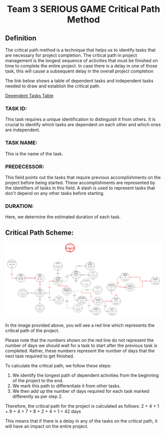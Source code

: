 <h1 align="center"> Team 3 SERIOUS GAME Critical Path Method</h1>

## Definition

The critical path method is a technique that helps us to identify tasks that are necessary for project completion. The critical path in project management is the longest sequence of activities that must be finished on time to complete the entire project. In case there is a delay in one of those task, this will cause a subsequent delay in the overall project completion

The link below shows a table of dependent tasks and independent tasks needed to draw and establish the critical path.

[Dependent Tasks Table](https://docs.google.com/spreadsheets/d/1JZ0BMeINuOYZX2uI8KLrwStK-j9A8ka3aWQxUQbOidc/edit?gid=0#gid=0)

### TASK ID:
This task requires a unique identification to distinguish it from others. It is crucial to identify which tasks are dependent on each other and which ones are independent.

### TASK NAME:
This is the name of the task.

### PREDECESSOR:
This field points out the tasks that require previous accomplishments on the project before being started. These accomplishments are represented by the identifiers of tasks in this field. A slash is used to represent tasks that don't depend on any other tasks before starting.

### DURATION:
Here, we determine the estimated duration of each task.

## Critical Path Scheme:

<img src="critical path serious game.png">

In the image provided above, you will see a red line which represents the critical path of the project.

Please note that the numbers shown on the red line do not represent the number of days we should wait for a task to start after the previous task is completed. Rather, these numbers represent the number of days that the next task required to get finished.

To calculate the critical path, we follow these steps:
1. We identify the longest path of dependent activities from the beginning of the project to the end.
2. We mark this path to differentiate it from other tasks.
3. We then add up the number of days required for each task marked differently as per step 2.

Therefore, the critical path for the project is calculated as follows:
2 + 4 + 1 + 9 + 4 + 7 + 8 + 2 + 4 + 1 = 42 days

This means that if there is a delay in any of the tasks on the critical path, it will have an impact on the entire project.


